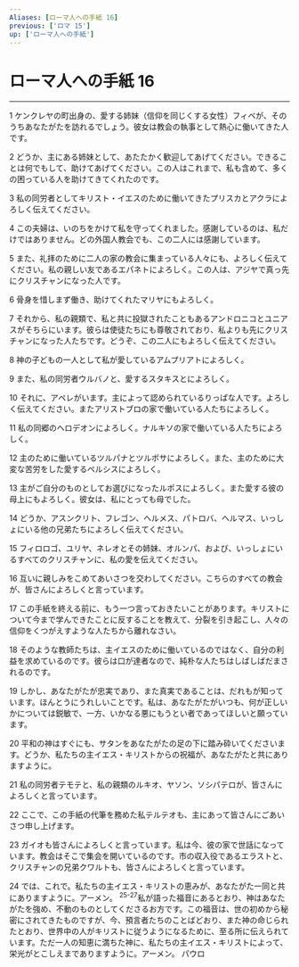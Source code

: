 ```yaml
---
Aliases: [ローマ人への手紙 16]
previous: ['ロマ 15']
up: ['ローマ人への手紙']
---
```

# ローマ人への手紙 16

***




1 
ケンクレヤの町出身の、愛する姉妹（信仰を同じくする女性）フィベが、そのうちあなたがたを訪れるでしょう。彼女は教会の執事として熱心に働いてきた人です。 



2 
どうか、主にある姉妹として、あたたかく歓迎してあげてください。できることは何でもして、助けてあげてください。この人はこれまで、私も含めて、多くの困っている人を助けてきてくれたのです。 



3 
私の同労者としてキリスト・イエスのために働いてきたプリスカとアクラによろしく伝えてください。 



4 
この夫婦は、いのちをかけて私を守ってくれました。感謝しているのは、私だけではありません。どの外国人教会でも、この二人には感謝しています。 



5 
また、礼拝のために二人の家の教会に集まっている人々にも、よろしく伝えてください。私の親しい友であるエパネトによろしく。この人は、アジヤで真っ先にクリスチャンになった人です。 



6 
骨身を惜しまず働き、助けてくれたマリヤにもよろしく。 



7 
それから、私の親類で、私と共に投獄されたこともあるアンドロニコとユニアスがそちらにいます。彼らは使徒たちにも尊敬されており、私よりも先にクリスチャンになった人たちです。どうぞ、この二人にもよろしく伝えてください。 



8 
神の子どもの一人として私が愛しているアムプリアトによろしく。 



9 
また、私の同労者ウルバノと、愛するスタキスとによろしく。 



10 
それに、アペレがいます。主によって認められているりっぱな人です。よろしく伝えてください。またアリストブロの家で働いている人たちによろしく。 



11 
私の同郷のヘロデオンによろしく。ナルキソの家で働いている人たちによろしく。 



12 
主のために働いているツルパナとツルポサによろしく。また、主のために大変な苦労をした愛するペルシスによろしく。 



13 
主がご自分のものとしてお選びになったルポスによろしく。また愛する彼の母上にもよろしく。彼女は、私にとっても母でした。 



14 
どうか、アスンクリト、フレゴン、ヘルメス、パトロバ、ヘルマス、いっしょにいる他の兄弟たちによろしく伝えてください。 



15 
フィロロゴ、ユリヤ、ネレオとその姉妹、オルンパ、および、いっしょにいるすべてのクリスチャンに、私の愛を伝えてください。 



16 
互いに親しみをこめてあいさつを交わしてください。こちらのすべての教会が、皆さんによろしくと言っています。 



17 
この手紙を終える前に、もう一つ言っておきたいことがあります。キリストについて今まで学んできたことに反することを教えて、分裂を引き起こし、人々の信仰をくつがえすような人たちから離れなさい。 



18 
そのような教師たちは、主イエスのために働いているのではなく、自分の利益を求めているのです。彼らは口が達者なので、純朴な人たちはしばしばだまされるのです。 



19 
しかし、あなたがたが忠実であり、また真実であることは、だれもが知っています。ほんとうにうれしいことです。私は、あなたがたがいつも、何が正しいかについては鋭敏で、一方、いかなる悪にもうとい者であってほしいと願っています。 



20 
平和の神はすぐにも、サタンをあなたがたの足の下に踏み砕いてくださいます。どうか、私たちの主イエス・キリストからの祝福が、あなたがたと共にありますように。 



21 
私の同労者テモテと、私の親類のルキオ、ヤソン、ソシパテロが、皆さんによろしくと言っています。 



22 
ここで、この手紙の代筆を務めた私テルテオも、主にあって皆さんにごあいさつ申し上げます。 



23 
ガイオも皆さんによろしくと言っています。私は今、彼の家で世話になっています。教会はそこで集会を開いているのです。市の収入役であるエラストと、クリスチャンの兄弟クワルトも、皆さんによろしくと言っています。 



24 
では、これで。私たちの主イエス・キリストの恵みが、あなたがた一同と共にありますように。アーメン。 <sup class="versenum">25-27</sup>私が語った福音にあるとおり、神はあなたがたを強め、不動のものとしてくださるお方です。この福音は、世の初めから秘密にされてきたものですが、今、預言者たちのことばどおり、また神の命じられたとおり、世界中の人がキリストに従うようになるために、至る所に伝えられています。ただ一人の知恵に満ちた神に、私たちの主イエス・キリストによって、栄光がとこしえまでありますように。アーメン。 パウロ
